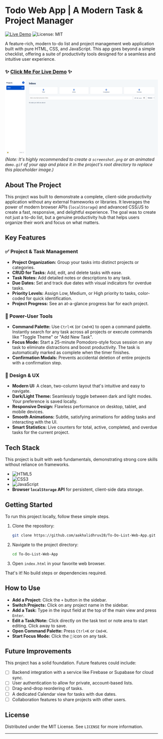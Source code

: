 # Todo Web App | A Modern Task & Project Manager 

[![Live Demo](https://img.shields.io/badge/Live_Demo-View_Here-blue?style=for-the-badge&logo=github)](https://aakhalidhruv28.github.io/To-Do-List-Web-App/)
![License: MIT](https://img.shields.io/badge/License-MIT-blue.svg?style=for-the-badge)

A feature-rich, modern to-do list and project management web application built with pure HTML, CSS, and JavaScript. This app goes beyond a simple checklist, offering a suite of productivity tools designed for a seamless and intuitive user experience.

### ✨ [**Click Me For Live Demo**](https://aakhalidhruv28.github.io/To-Do-List-Web-App/) ✨

![Todo Web App Screenshot](./screenshot.png)
*(Note: It's highly recommended to create a `screenshot.png` or an animated `demo.gif` of your app and place it in the project's root directory to replace this placeholder image.)*

## About The Project

This project was built to demonstrate a complete, client-side productivity application without any external frameworks or libraries. It leverages the power of modern browser APIs (`localStorage`) and advanced CSS/JS to create a fast, responsive, and delightful experience. The goal was to create not just a to-do list, but a genuine productivity hub that helps users organize their work and focus on what matters.

## Key Features

### ✅ Project & Task Management
*   **Project Organization:** Group your tasks into distinct projects or categories.
*   **CRUD for Tasks:** Add, edit, and delete tasks with ease.
*   **Task Notes:** Add detailed notes or descriptions to any task.
*   **Due Dates:** Set and track due dates with visual indicators for overdue tasks.
*   **Priority Levels:** Assign Low, Medium, or High priority to tasks, color-coded for quick identification.
*   **Project Progress:** See an at-a-glance progress bar for each project.

### 🚀 Power-User Tools
*   **Command Palette:** Use `Ctrl+K` (or `Cmd+K`) to open a command palette. Instantly search for any task across all projects or execute commands like "Toggle Theme" or "Add New Task".
*   **Focus Mode:** Start a 25-minute Pomodoro-style focus session on any task to eliminate distractions and boost productivity. The task is automatically marked as complete when the timer finishes.
*   **Confirmation Modals:** Prevents accidental deletion of entire projects with a confirmation step.

### 🎨 Design & UX
*   **Modern UI:** A clean, two-column layout that's intuitive and easy to navigate.
*   **Dark/Light Theme:** Seamlessly toggle between dark and light modes. Your preference is saved locally.
*   **Responsive Design:** Flawless performance on desktop, tablet, and mobile devices.
*   **Smooth Animations:** Subtle, satisfying animations for adding tasks and interacting with the UI.
*   **Smart Statistics:** Live counters for total, active, completed, and overdue tasks for the current project.

## Tech Stack

This project is built with web fundamentals, demonstrating strong core skills without reliance on frameworks.

*   ![HTML5](https://img.shields.io/badge/HTML5-E34F26?style=for-the-badge&logo=html5&logoColor=white)
*   ![CSS3](https://img.shields.io/badge/CSS3-1572B6?style=for-the-badge&logo=css3&logoColor=white)
*   ![JavaScript](https://img.shields.io/badge/JavaScript-F7DF1E?style=for-the-badge&logo=javascript&logoColor=black)
*   **Browser `localStorage` API** for persistent, client-side data storage.

## Getting Started

To run this project locally, follow these simple steps.

1.  Clone the repository:
    ```sh
    git clone https://github.com/aakhalidhruv28/To-Do-List-Web-App.git
    ```
2.  Navigate to the project directory:
    ```sh
    cd To-Do-List-Web-App
    ```
3.  Open `index.html` in your favorite web browser.

That's it! No build steps or dependencies required.

## How to Use

*   **Add a Project:** Click the `+` button in the sidebar.
*   **Switch Projects:** Click on any project name in the sidebar.
*   **Add a Task:** Type in the input field at the top of the main view and press `Enter`.
*   **Edit a Task/Note:** Click directly on the task text or note area to start editing. Click away to save.
*   **Open Command Palette:** Press `Ctrl+K` or `Cmd+K`.
*   **Start Focus Mode:** Click the `🎯` icon on any task.

## Future Improvements

This project has a solid foundation. Future features could include:
*   [ ] Backend integration with a service like Firebase or Supabase for cloud sync.
*   [ ] User authentication to allow for private, account-based lists.
*   [ ] Drag-and-drop reordering of tasks.
*   [ ] A dedicated Calendar view for tasks with due dates.
*   [ ] Collaboration features to share projects with other users.

## License

Distributed under the MIT License. See `LICENSE` for more information.

---
